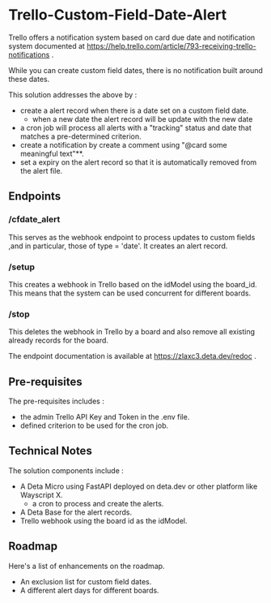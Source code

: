# Trello-Custom-Field-Date-Alert

Trello offers a notification system based on card due date and notification system documented at https://help.trello.com/article/793-receiving-trello-notifications .

While you can create custom field dates, there is no notification built around these dates.

This solution addresses the above by :

- create a alert record when there is a date set on a custom field date.
  - when a new date the alert record will be update with the new date
- a cron job will process all alerts with a "tracking" status and date that matches a pre-determined criterion.
- create a notification by create a comment using "@card some meaningful text"**.
- set a expiry on the alert record so that it is automatically removed from the alert file.

## Endpoints

### /cfdate_alert

This serves as the webhook endpoint to process updates to custom fields ,and in particular, those of type = 'date'. It creates an alert record.

### /setup

This creates a webhook in Trello based on the idModel using the board_id. This means that the system can be used concurrent for different boards.

### /stop

This deletes the webhook in Trello by a board and also remove all existing already records for the board.

The endpoint documentation is available at https://zlaxc3.deta.dev/redoc .

## Pre-requisites

The pre-requisites includes :
- the admin Trello API Key and Token in the .env file.
- defined criterion to be used for the cron job.

## Technical Notes

The solution components include :

- A Deta Micro using FastAPI deployed on deta.dev or other platform like Wayscript X.
  - a cron to process and create the alerts.
- A Deta Base for the alert records.
- Trello webhook using the board id as the idModel.

## Roadmap
Here's a list of enhancements on the roadmap.
- An exclusion list for custom field dates.
- A different alert days for different boards.

